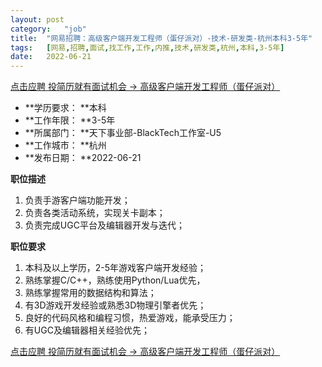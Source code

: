 ```yaml
---
layout:	post
category:	"job"
title:	"网易招聘：高级客户端开发工程师（蛋仔派对）-技术-研发类-杭州本科3-5年"
tags:	[网易,招聘,面试,找工作,工作,内推,技术,研发类,杭州,本科,3-5年]
date:	2022-06-21
---
```


[点击应聘 投简历就有面试机会 -> 高级客户端开发工程师（蛋仔派对）](http://mobile.bole.netease.com/bole/boleDetail?id=38930&employeeId=346f03c3cda5f04c&key=all)



- **学历要求： **本科
- **工作年限： **3-5年
- **所属部门： **天下事业部-BlackTech工作室-U5
- **工作城市： **杭州
- **发布日期： **2022-06-21



**职位描述**
1. 负责手游客户端功能开发；
2. 负责各类活动系统，实现关卡副本；
3. 负责完成UGC平台及编辑器开发与迭代；



**职位要求**
1. 本科及以上学历，2-5年游戏客户端开发经验；
2. 熟练掌握C/C++，熟练使用Python/Lua优先，
3. 熟练掌握常用的数据结构和算法；
4. 有3D游戏开发经验或熟悉3D物理引擎者优先；
5. 良好的代码风格和编程习惯，热爱游戏，能承受压力；
6. 有UGC及编辑器相关经验优先；



[点击应聘 投简历就有面试机会 -> 高级客户端开发工程师（蛋仔派对）](http://mobile.bole.netease.com/bole/boleDetail?id=38930&employeeId=346f03c3cda5f04c&key=all)
